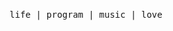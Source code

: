<br />
<p align="center">
  <samp>
    life |
    program |
    music |
    love
  </samp>
</p>
<br />
